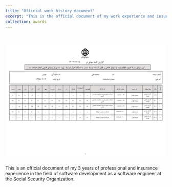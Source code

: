 ```yaml
---
title: "Official work history document"
excerpt: "This is the official document of my work experience and insurance in the field of software development as a software engineer<br/><br/><img src='/images/experience_1_707x500.png'>"
collection: awards
---
```

<br/><br/><img src='/images/experience_1.png'><br/><br/>
This is an official document of my 3 years of professional and insurance experience in the field of software development as a software engineer at the Social Security Organization.
